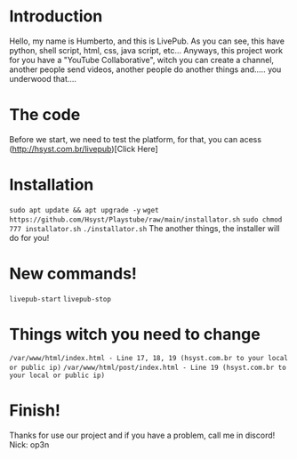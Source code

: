 # Introduction

Hello, my name is Humberto, and this is LivePub. As you can see, this have python, shell script, html, css, java script, etc...
 Anyways, this project work for you have a "YouTube Collaborative", witch you can create a channel, another people send videos, another people do another things and..... you underwood that....

# The code

Before we start, we need to test the platform, for that, you can acess (http://hsyst.com.br/livepub)[Click Here]

# Installation

```sudo apt update && apt upgrade -y```
```wget https://github.com/Hsyst/Playstube/raw/main/installator.sh```
```sudo chmod 777 installator.sh```
```./installator.sh```
The another things, the installer will do for you!

# New commands!
```livepub-start```
```livepub-stop```

# Things witch you need to change
`/var/www/html/index.html - Line 17, 18, 19 (hsyst.com.br to your local or public ip)`
`/var/www/html/post/index.html - Line 19 (hsyst.com.br to your local or public ip)`

# Finish!
Thanks for use our project and if you have a problem, call me in discord! Nick: op3n
